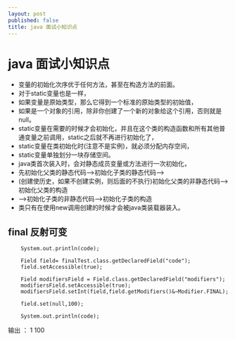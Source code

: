 ```yaml
---
layout: post
published: false
title: java 面试小知识点
---
```

# java 面试小知识点

 *  变量的初始化次序优于任何方法，甚至在构造方法的前面。
 *  对于static变量也是一样，
 *  如果变量是原始类型，那么它得到一个标准的原始类型的初始值，
 *  如果是一个对象的引用，除非你创建了一个新的对象给这个引用，否则就是null。
 *  static变量在需要的时候才会初始化，并且在这个类的构造函数和所有其他普通变量之前调用，static之后就不再进行初始化了，
 *  static变量在类初始化时(注意不是实例)，就必须分配内存空间，
 *  static变量单独划分一块存储空间。
 *  java类首次装入时，会对静态成员变量或方法进行一次初始化，
 *  先初始化父类的静态代码-->初始化子类的静态代码-->
 *  (创建使历史，如果不创建实例，则后面的不执行)初始化父类的非静态代码-->初始化父类的构造
 *  -->初始化子类的非静态代码-->初始化子类的构造
 *  类只有在使用new调用创建的时候才会被java类装载器装入。

## final 反射可变

		System.out.println(code);

        Field field= finalTest.class.getDeclaredField("code");
        field.setAccessible(true);

        Field modifiersField = Field.class.getDeclaredField("modifiers");
        modifiersField.setAccessible(true);
        modifiersField.setInt(field,field.getModifiers()&~Modifier.FINAL);

        field.set(null,100);

        System.out.println(code);
 
输出 ：
1
100